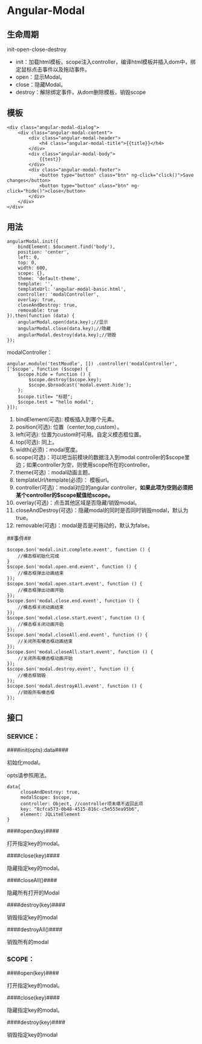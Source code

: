 # Angular-Modal #

## 生命周期 ##

init-open-close-destroy

- init：加载html模板，scope注入controller，编译html模板并插入dom中，绑定鼠标点击事件以及拖动事件。
- open：显示Modal。
- close：隐藏Modal。
- destroy：解除绑定事件，从dom删除模板，销毁scope

## 模板 ##

    <div class="angular-modal-dialog">
	    <div class="angular-modal-content">
		    <div class="angular-modal-header">
		    	<h4 class="angular-modal-title">{{title}}</h4>
		    </div>
		    <div class="angular-modal-body">
		    	{{test}}
		    </div>
		    <div class="angular-modal-footer">
			    <button type="button" class="btn" ng-click="click()">Save changes</button>
			    <button type="button" class="btn" ng-click="hide()">close</button>
		    </div>
	    </div>
    </div>

## 用法 ##
    angularModal.init({
		bindElement: $document.find('body'),
		position: 'center',
		left: 0,
		top: 0,
		width: 600,
		scope: {},
        theme: 'default-theme',
		template: '',
        templateUrl: 'angular-modal-basic.html',
        controller: 'modalController',
        overlay: true,
        closeAndDestroy: true,
        removable: true
	}).then(function (data) {
    	angularModal.open(data.key);//显示
		angularModal.close(data.key);//隐藏
		angularModal.destroy(data.key);//销毁
    });

modalController：
		
    angular.module('testMoudle', []) .controller('modalController', ['$scope', function ($scope) {
        $scope.hide = function () {
            $scope.destroy($scope.key);
            $scope.$broadcast('modal.event.hide');
        };
        $scope.title= "标题";
        $scope.test = "hello modal";
	}]);
	
1. bindElement(可选): 模板插入到哪个元素。
1. position(可选): 位置（center,top,custom）。
1. left(可选): 位置为custom时可用。自定义模态框位置。
1. top(可选): 同上。
1. width(必须)：modal宽度。
1. scope(可选)：可以吧当前模块的数据注入到modal controller的$scope里边；如果controller为空，则使用scope所在的controller。
1. theme(可选)：modal动画主题。
1. templateUrl/template(必须)： 模板url。
1. controller(可选)：modal对应的angular controller，**如果此项为空则必须把某个controller的$scope赋值给scope。**
1. overlay(可选)：点击其他区域是否隐藏/销毁modal。
1. closeAndDestroy(可选)：隐藏modal的同时是否同时销毁modal，默认为true。
1. removable(可选)：modal是否是可拖动的，默认为false。

##事件##

	$scope.$on('modal.init.complete.event', function () {
		//模态框初始化完成
	}
	$scope.$on('modal.open.end.event', function () {
	    //模态框弹出动画结束
	});
	$scope.$on('modal.open.start.event', function () {
	    //模态框弹出动画开始
	});
	$scope.$on('modal.close.end.event', function () {
	    //模态框关闭动画结束
	});
	$scope.$on('modal.close.start.event', function () {
	    //模态框关闭动画开始
	});
	$scope.$on('modal.closeAll.end.event', function () {
	    //关闭所有模态框动画结束
	});
	$scope.$on('modal.closeAll.start.event', function () {
	    //关闭所有模态框动画开始
	});
	$scope.$on('modal.destroy.event', function () {
	    //模态框销毁
	});
	$scope.$on('modal.destroyAll.event', function () {
	    //销毁所有模态框
	});

## 接口 ##

### SERVICE： ###

####init(opts):data####

初始化modal。

opts请参照用法。

    data{
		 closeAndDestroy: true, 
		 modalScope: $scope, 
		 controller: Object, //controller项未填不返回此项
		 key: "8cfca573-0b48-4515-816c-c5e553ea95b6", 
		 element: JQLiteElement
	}

####open(key)####

打开指定key的modal。

####close(key)####

隐藏指定key的modal。

####closeAll()####

隐藏所有打开的Modal

####destroy(key)####

销毁指定key的modal

####destroyAll()####

销毁所有的modal

### SCOPE： ###

####open(key)####

打开指定key的modal。

####close(key)####

隐藏指定key的modal。

####destroy(key)####

销毁指定key的modal